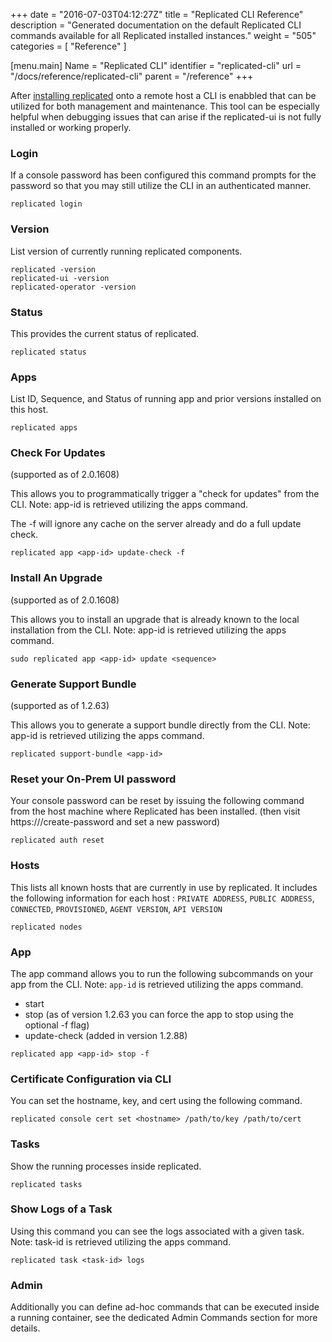 +++
date = "2016-07-03T04:12:27Z"
title = "Replicated CLI Reference"
description = "Generated documentation on the default Replicated CLI commands available for all Replicated installed instances."
weight = "505"
categories = [ "Reference" ]

[menu.main]
Name       = "Replicated CLI"
identifier = "replicated-cli"
url        = "/docs/reference/replicated-cli"
parent     = "/reference"
+++

After [installing replicated](http://docs.replicated.com/docs/installing-replicated#section-easy-installation) onto a remote host a CLI is enabbled
that can be utilized for both management and maintenance. This tool can be especially helpful when debugging issues that can arise if the
replicated-ui is not fully installed or working properly.

### Login
If a console password has been configured this command prompts for the password so that you may still utilize the CLI in an authenticated manner.

```shell
replicated login
```

### Version
List version of currently running replicated components.

```shell
replicated -version
replicated-ui -version
replicated-operator -version
```

### Status
This provides the current status of replicated.

```shell
replicated status
```

### Apps
List ID, Sequence, and Status of running app and prior versions installed on this host.

```shell
replicated apps
```

### Check For Updates
(supported as of 2.0.1608)

This allows you to programmatically trigger a "check for updates" from the CLI.
Note: app-id is retrieved utilizing the apps command.

The -f will ignore any cache on the server already and do a full update check.

```shell
replicated app <app-id> update-check -f
```

### Install An Upgrade
(supported as of 2.0.1608)

This allows you to install an upgrade that is already known to the local installation from the CLI.
Note: app-id is retrieved utilizing the apps command.

```shell
sudo replicated app <app-id> update <sequence>
```

### Generate Support Bundle
(supported as of 1.2.63)

This allows you to generate a support bundle directly from the CLI.
Note: app-id is retrieved utilizing the apps command.

```shell
replicated support-bundle <app-id>
```

### Reset your On-Prem UI password
Your console password can be reset by issuing the following command from the host machine where Replicated
has been installed. (then visit https://<server>/create-password and set a new password)

```shell
replicated auth reset
```

### Hosts
This lists all known hosts that are currently in use by replicated. It includes the following information for
each host : `PRIVATE ADDRESS`, `PUBLIC ADDRESS`, `CONNECTED`, `PROVISIONED`, `AGENT VERSION`, `API VERSION`

```shell
replicated nodes
```

### App
The app command allows you to run the following subcommands on your app from the CLI.
Note: `app-id` is retrieved utilizing the apps command.

- start
- stop (as of version 1.2.63 you can force the app to stop using the optional -f flag)
- update-check (added in version 1.2.88)

```shell
replicated app <app-id> stop -f
```

### Certificate Configuration via CLI
You can set the hostname, key, and cert using the following command.

```shell
replicated console cert set <hostname> /path/to/key /path/to/cert
```

### Tasks
Show the running processes inside replicated.

```shell
replicated tasks
```

### Show Logs of a Task
Using this command you can see the logs associated with a given task.
Note: task-id is retrieved utilizing the apps command.

```shell
replicated task <task-id> logs
```

### Admin
Additionally you can define ad-hoc commands that can be executed inside a running container,
see the dedicated Admin Commands section for more details.
